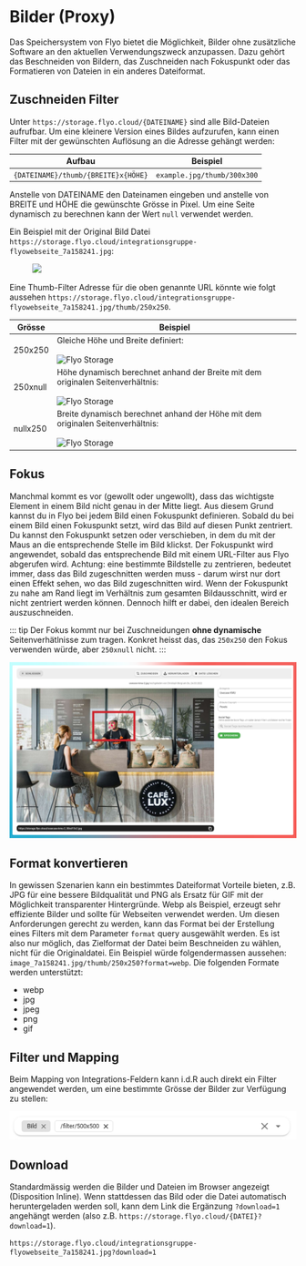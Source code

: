 # Bilder (Proxy)

Das Speichersystem von Flyo bietet die Möglichkeit, Bilder ohne zusätzliche Software an den aktuellen Verwendungszweck anzupassen. Dazu gehört das Beschneiden von Bildern, das Zuschneiden nach Fokuspunkt oder das Formatieren von Dateien in ein anderes Dateiformat.

## Zuschneiden Filter

Unter `https://storage.flyo.cloud/{DATEINAME}` sind alle Bild-Dateien aufrufbar. Um eine kleinere Version eines Bildes aufzurufen, kann einen Filter mit der gewünschten Auflösung an die Adresse gehängt werden:

| Aufbau        | Beispiel           
| ------------- |-------------
| `{DATEINAME}/thumb/{BREITE}x{HÖHE}`|`example.jpg/thumb/300x300`

Anstelle von DATEINAME den Dateinamen eingeben und anstelle von BREITE und HÖHE die gewünschte Grösse in Pixel. Um eine Seite dynamisch zu berechnen kann der Wert `null` verwendet werden. 

Ein Beispiel mit der Original Bild Datei `https://storage.flyo.cloud/integrationsgruppe-flyowebseite_7a158241.jpg`:

<figure>
  <img src="https://storage.flyo.cloud/integrationsgruppe-flyowebseite_7a158241.jpg">
</figure>

Eine Thumb-Filter Adresse für die oben genannte URL könnte wie folgt aussehen `https://storage.flyo.cloud/integrationsgruppe-flyowebseite_7a158241.jpg/thumb/250x250`.

| Grösse      | Beispiel           
| ------------- |-------------
| 250x250       |Gleiche Höhe und Breite definiert:<br /><br />![Flyo Storage](https://storage.flyo.cloud/filter/thumb/250x250/integrationsgruppe-flyowebseite_7a158241.jpg)
| 250xnull       |Höhe dynamisch berechnet anhand der Breite mit dem originalen Seitenverhältnis:<br /><br />![Flyo Storage](https://storage.flyo.cloud/filter/thumb/250xnull/integrationsgruppe-flyowebseite_7a158241.jpg)
| nullx250       |Breite dynamisch berechnet anhand der Höhe mit dem originalen Seitenverhältnis:<br /><br />![Flyo Storage](https://storage.flyo.cloud/filter/thumb/nullx250/integrationsgruppe-flyowebseite_7a158241.jpg)

## Fokus

Manchmal kommt es vor (gewollt oder ungewollt), dass das wichtigste Element in einem Bild nicht genau in der Mitte liegt. Aus diesem Grund kannst du in Flyo bei jedem Bild einen Fokuspunkt definieren. Sobald du bei einem Bild einen Fokuspunkt setzt, wird das Bild auf diesen Punkt zentriert. Du kannst den Fokuspunkt setzen oder verschieben, in dem du mit der Maus an die entsprechende Stelle im Bild klickst. Der Fokuspunkt wird angewendet, sobald das entsprechende Bild mit einem URL-Filter aus Flyo abgerufen wird. Achtung: eine bestimmte Bildstelle zu zentrieren, bedeutet immer, dass das Bild zugeschnitten werden muss - darum wirst nur dort einen Effekt sehen, wo das Bild zugeschnitten wird. Wenn der Fokuspunkt zu nahe am Rand liegt im Verhältnis zum gesamten Bildausschnitt, wird er nicht zentriert werden können. Dennoch hilft er dabei, den idealen Bereich auszuschneiden.

::: tip
Der Fokus kommt nur bei Zuschneidungen **ohne dynamische** Seitenverhätlnisse zum tragen. Konkret heisst das, das `250x250` den Fokus verwenden würde, aber `250xnull` nicht.
:::

![Filter Mapping](assets/focus.png)

## Format konvertieren

In gewissen Szenarien kann ein bestimmtes Dateiformat Vorteile bieten, z.B. JPG für eine bessere Bildqualität und PNG als Ersatz für GIF mit der Möglichkeit transparenter Hintergründe. Webp als Beispiel, erzeugt sehr effiziente Bilder und sollte für Webseiten verwendet werden. Um diesen Anforderungen gerecht zu werden, kann das Format bei der Erstellung eines Filters mit dem Parameter `format` query ausgewählt werden. Es ist also nur möglich, das Zielformat der Datei beim Beschneiden zu wählen, nicht für die Originaldatei. Ein Beispiel würde folgendermassen aussehen: `image_7a158241.jpg/thumb/250x250?format=webp`. Die folgenden Formate werden unterstützt:

+ webp
+ jpg
+ jpeg
+ png
+ gif

## Filter und Mapping

Beim Mapping von Integrations-Feldern kann i.d.R auch direkt ein Filter angewendet werden, um eine bestimmte Grösse der Bilder zur Verfügung zu stellen:

![Filter Mapping](assets/image-filter-mapping.png)

## Download

Standardmässig werden die Bilder und Dateien im Browser angezeigt (Disposition Inline). Wenn stattdessen das Bild oder die Datei automatisch heruntergeladen werden soll, kann dem Link die Ergänzung `?download=1` angehängt werden (also z.B. `https://storage.flyo.cloud/{DATEI}?download=1`).

```
https://storage.flyo.cloud/integrationsgruppe-flyowebseite_7a158241.jpg?download=1
```
